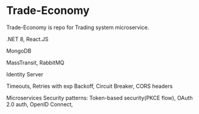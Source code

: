 # Trade-Economy

Trade-Economy is repo for Trading system microservice.

.NET 8, React.JS

MongoDB

MassTransit, RabbitMQ

Identity Server

Timeouts, Retries with exp Backoff,
Circuit Breaker,
CORS headers

Microservices Security patterns: 
Token-based security(PKCE flow),
OAuth 2.0 auth,
OpenID Connect,